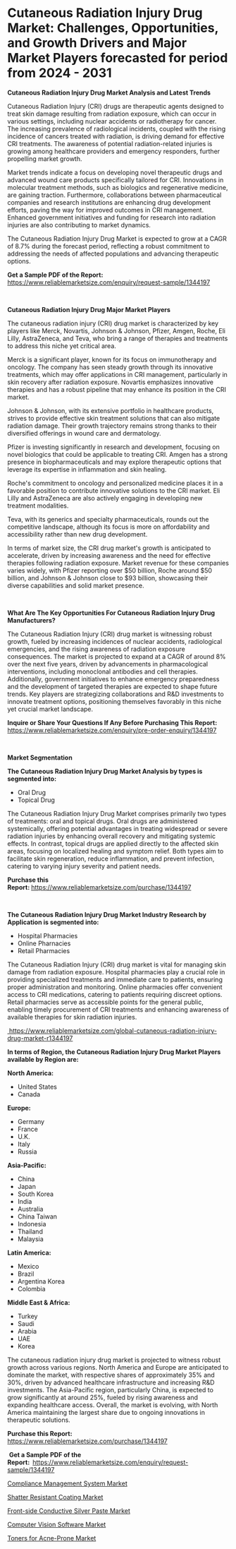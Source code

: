 <p><h1>Cutaneous Radiation Injury Drug Market: Challenges, Opportunities, and Growth Drivers and Major Market Players forecasted for period from 2024 - 2031</h1></p><p><strong>Cutaneous Radiation Injury Drug Market Analysis and Latest Trends</strong></p>
<p><p>Cutaneous Radiation Injury (CRI) drugs are therapeutic agents designed to treat skin damage resulting from radiation exposure, which can occur in various settings, including nuclear accidents or radiotherapy for cancer. The increasing prevalence of radiological incidents, coupled with the rising incidence of cancers treated with radiation, is driving demand for effective CRI treatments. The awareness of potential radiation-related injuries is growing among healthcare providers and emergency responders, further propelling market growth.</p><p>Market trends indicate a focus on developing novel therapeutic drugs and advanced wound care products specifically tailored for CRI. Innovations in molecular treatment methods, such as biologics and regenerative medicine, are gaining traction. Furthermore, collaborations between pharmaceutical companies and research institutions are enhancing drug development efforts, paving the way for improved outcomes in CRI management. Enhanced government initiatives and funding for research into radiation injuries are also contributing to market dynamics.</p><p>The Cutaneous Radiation Injury Drug Market is expected to grow at a CAGR of 8.7% during the forecast period, reflecting a robust commitment to addressing the needs of affected populations and advancing therapeutic options.</p></p>
<p><strong>Get a Sample PDF of the Report:&nbsp;</strong> <a href="https://www.reliablemarketsize.com/enquiry/request-sample/1344197?utm_campaign=1510&utm_medium=2&utm_source=Github&utm_content=ia&utm_term=12102024&utm_id=cutaneous-radiation-injury-drug">https://www.reliablemarketsize.com/enquiry/request-sample/1344197</a></p>
<p>&nbsp;</p>
<p><strong>Cutaneous Radiation Injury Drug Major Market Players</strong></p>
<p><p>The cutaneous radiation injury (CRI) drug market is characterized by key players like Merck, Novartis, Johnson & Johnson, Pfizer, Amgen, Roche, Eli Lilly, AstraZeneca, and Teva, who bring a range of therapies and treatments to address this niche yet critical area.</p><p>Merck is a significant player, known for its focus on immunotherapy and oncology. The company has seen steady growth through its innovative treatments, which may offer applications in CRI management, particularly in skin recovery after radiation exposure. Novartis emphasizes innovative therapies and has a robust pipeline that may enhance its position in the CRI market.</p><p>Johnson & Johnson, with its extensive portfolio in healthcare products, strives to provide effective skin treatment solutions that can also mitigate radiation damage. Their growth trajectory remains strong thanks to their diversified offerings in wound care and dermatology.</p><p>Pfizer is investing significantly in research and development, focusing on novel biologics that could be applicable to treating CRI. Amgen has a strong presence in biopharmaceuticals and may explore therapeutic options that leverage its expertise in inflammation and skin healing.</p><p>Roche's commitment to oncology and personalized medicine places it in a favorable position to contribute innovative solutions to the CRI market. Eli Lilly and AstraZeneca are also actively engaging in developing new treatment modalities.</p><p>Teva, with its generics and specialty pharmaceuticals, rounds out the competitive landscape, although its focus is more on affordability and accessibility rather than new drug development.</p><p>In terms of market size, the CRI drug market's growth is anticipated to accelerate, driven by increasing awareness and the need for effective therapies following radiation exposure. Market revenue for these companies varies widely, with Pfizer reporting over $50 billion, Roche around $50 billion, and Johnson & Johnson close to $93 billion, showcasing their diverse capabilities and solid market presence.</p></p>
<p>&nbsp;</p>
<p><strong>What Are The Key Opportunities For Cutaneous Radiation Injury Drug Manufacturers?</strong></p>
<p><p>The Cutaneous Radiation Injury (CRI) drug market is witnessing robust growth, fueled by increasing incidences of nuclear accidents, radiological emergencies, and the rising awareness of radiation exposure consequences. The market is projected to expand at a CAGR of around 8% over the next five years, driven by advancements in pharmacological interventions, including monoclonal antibodies and cell therapies. Additionally, government initiatives to enhance emergency preparedness and the development of targeted therapies are expected to shape future trends. Key players are strategizing collaborations and R&D investments to innovate treatment options, positioning themselves favorably in this niche yet crucial market landscape.</p></p>
<p><strong>Inquire or Share Your Questions If Any Before Purchasing This Report:</strong> <a href="https://www.reliablemarketsize.com/enquiry/pre-order-enquiry/1344197?utm_campaign=1510&utm_medium=2&utm_source=Github&utm_content=ia&utm_term=12102024&utm_id=cutaneous-radiation-injury-drug">https://www.reliablemarketsize.com/enquiry/pre-order-enquiry/1344197</a></p>
<p>&nbsp;</p>
<p><strong>Market Segmentation</strong></p>
<p><strong>The Cutaneous Radiation Injury Drug Market Analysis by types is segmented into:</strong></p>
<p><ul><li>Oral Drug</li><li>Topical Drug</li></ul></p>
<p><p>The Cutaneous Radiation Injury Drug Market comprises primarily two types of treatments: oral and topical drugs. Oral drugs are administered systemically, offering potential advantages in treating widespread or severe radiation injuries by enhancing overall recovery and mitigating systemic effects. In contrast, topical drugs are applied directly to the affected skin areas, focusing on localized healing and symptom relief. Both types aim to facilitate skin regeneration, reduce inflammation, and prevent infection, catering to varying injury severity and patient needs.</p></p>
<p><strong>Purchase this Report:&nbsp;</strong><a href="https://www.reliablemarketsize.com/purchase/1344197?utm_campaign=1510&utm_medium=2&utm_source=Github&utm_content=ia&utm_term=12102024&utm_id=cutaneous-radiation-injury-drug">https://www.reliablemarketsize.com/purchase/1344197</a></p>
<p>&nbsp;</p>
<p><strong>The Cutaneous Radiation Injury Drug Market Industry Research by Application is segmented into:</strong></p>
<p><ul><li>Hospital Pharmacies</li><li>Online Pharnacies</li><li>Retail Pharmacies</li></ul></p>
<p><p>The Cutaneous Radiation Injury (CRI) drug market is vital for managing skin damage from radiation exposure. Hospital pharmacies play a crucial role in providing specialized treatments and immediate care to patients, ensuring proper administration and monitoring. Online pharmacies offer convenient access to CRI medications, catering to patients requiring discreet options. Retail pharmacies serve as accessible points for the general public, enabling timely procurement of CRI treatments and enhancing awareness of available therapies for skin radiation injuries.</p></p>
<p><a href="https://www.reliablemarketsize.com/global-cutaneous-radiation-injury-drug-market-r1344197?utm_campaign=1510&utm_medium=2&utm_source=Github&utm_content=ia&utm_term=12102024&utm_id=cutaneous-radiation-injury-drug">&nbsp;https://www.reliablemarketsize.com/global-cutaneous-radiation-injury-drug-market-r1344197</a></p>
<p><strong>In terms of Region, the Cutaneous Radiation Injury Drug Market Players available by Region are:</strong></p>
<p>
    <p> <strong> North America: </strong>
        <ul>
            <li>United States</li>
            <li>Canada</li>
        </ul>
        </p> 
    <p> <strong> Europe: </strong>
        <ul>
            <li>Germany</li>
            <li>France</li>
            <li>U.K.</li>
            <li>Italy</li>
            <li>Russia</li>
        </ul>
        </p> 
    <p> <strong> Asia-Pacific: </strong>
        <ul>
            <li>China</li>
            <li>Japan</li>
            <li>South Korea</li>
            <li>India</li>
            <li>Australia</li>
            <li>China Taiwan</li>
            <li>Indonesia</li>
            <li>Thailand</li>
            <li>Malaysia</li>
        </ul>
        </p> 
    <p> <strong> Latin America: </strong>
        <ul>
            <li>Mexico</li>
            <li>Brazil</li>
            <li>Argentina Korea</li>
            <li>Colombia</li>
        </ul>
        </p> 
    <p> <strong> Middle East & Africa: </strong>
        <ul>
            <li>Turkey</li>
            <li>Saudi</li>
            <li>Arabia</li>
            <li>UAE</li>
            <li>Korea</li>
        </ul>
    </p>
    </p>
<p><p>The cutaneous radiation injury drug market is projected to witness robust growth across various regions. North America and Europe are anticipated to dominate the market, with respective shares of approximately 35% and 30%, driven by advanced healthcare infrastructure and increasing R&D investments. The Asia-Pacific region, particularly China, is expected to grow significantly at around 25%, fueled by rising awareness and expanding healthcare access. Overall, the market is evolving, with North America maintaining the largest share due to ongoing innovations in therapeutic solutions.</p></p>
<p><strong>Purchase this Report: </strong><a href="https://www.reliablemarketsize.com/purchase/1344197?utm_campaign=1510&utm_medium=2&utm_source=Github&utm_content=ia&utm_term=12102024&utm_id=cutaneous-radiation-injury-drug">https://www.reliablemarketsize.com/purchase/1344197</a></p>
<p>&nbsp;<strong>Get a Sample PDF of the Report:&nbsp;&nbsp;</strong><a href="https://www.reliablemarketsize.com/enquiry/request-sample/1344197?utm_campaign=1510&utm_medium=2&utm_source=Github&utm_content=ia&utm_term=12102024&utm_id=cutaneous-radiation-injury-drug">https://www.reliablemarketsize.com/enquiry/request-sample/1344197</a></p>
<p><strong></strong></p>
<p><p><a href="https://github.com/birroctaymonyj/Market-Research-Report-List-1/blob/main/compliance-management-system-market.md?utm_campaign=1510&utm_medium=2&utm_source=Github&utm_content=ia&utm_term=12102024&utm_id=cutaneous-radiation-injury-drug">Compliance Management System Market</a></p><p><a href="https://www.linkedin.com/pulse/global-shatter-resistant-coating-market-focus-product-skoie?utm_campaign=1510&utm_medium=2&utm_source=Github&utm_content=ia&utm_term=12102024&utm_id=cutaneous-radiation-injury-drug">Shatter Resistant Coating Market</a></p><p><a href="https://www.linkedin.com/pulse/investment-opportunities-front-side-conductive-silver-phxtc?utm_campaign=1510&utm_medium=2&utm_source=Github&utm_content=ia&utm_term=12102024&utm_id=cutaneous-radiation-injury-drug">Front-side Conductive Silver Paste Market</a></p><p><a href="https://github.com/bramarquesw0f/Market-Research-Report-List-1/blob/main/computer-vision-software-market.md?utm_campaign=1510&utm_medium=2&utm_source=Github&utm_content=ia&utm_term=12102024&utm_id=cutaneous-radiation-injury-drug">Computer Vision Software Market</a></p><p><a href="https://www.linkedin.com/pulse/global-toners-acne-prone-market-opportunities-challenges2024-i9e6f?utm_campaign=1510&utm_medium=2&utm_source=Github&utm_content=ia&utm_term=12102024&utm_id=cutaneous-radiation-injury-drug">Toners for Acne-Prone Market</a></p></p>